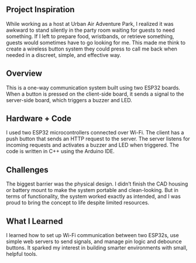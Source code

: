 ## Project Inspiration
While working as a host at Urban Air Adventure Park, I realized it was awkward to stand silently in the party room waiting for guests to need something. If I left to prepare food, wristbands, or retrieve something, guests would sometimes have to go looking for me. This made me think to create a wireless button system they could press to call me back when needed in a discreet, simple, and effective way.

## Overview
This is a one-way communication system built using two ESP32 boards. When a button is pressed on the client-side board, it sends a signal to the server-side board, which triggers a buzzer and LED.

## Hardware + Code
I used two ESP32 microcontrollers connected over Wi-Fi. The client has a push button that sends an HTTP request to the server. The server listens for incoming requests and activates a buzzer and LED when triggered. The code is written in C++ using the Arduino IDE.

## Challenges
The biggest barrier was the physical design. I didn’t finish the CAD housing or battery mount to make the system portable and clean-looking. But in terms of functionality, the system worked exactly as intended, and I was proud to bring the concept to life despite limited resources.

## What I Learned
I learned how to set up Wi-Fi communication between two ESP32s, use simple web servers to send signals, and manage pin logic and debounce buttons. It sparked my interest in building smarter environments with small, helpful tools.
